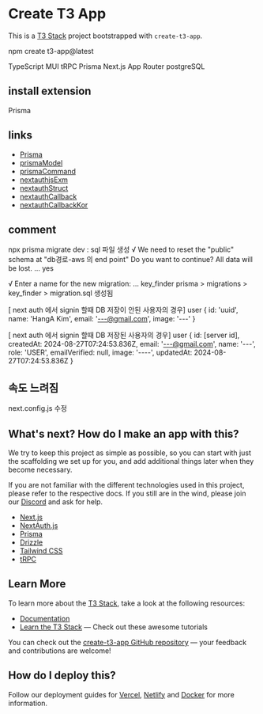 # Create T3 App

This is a [T3 Stack](https://create.t3.gg/) project bootstrapped with `create-t3-app`.

npm create t3-app@latest

TypeScript
MUI
tRPC
Prisma
Next.js App Router
postgreSQL

## install extension

Prisma

## links

- [Prisma](https://prisma.io)
- [prismaModel](https://velog.io/@ltnscp9028/Prisma-Model-%EB%84%8C-%EB%88%84%EA%B5%AC%EB%8B%88)
- [prismaCommand](https://defineall.tistory.com/1052)
- [nextauthjsExm](https://github.com/nextauthjs/next-auth/blob/main/apps/examples/nextjs/auth.ts)
- [nextauthStruct](https://all-dev-kang.tistory.com/entry/Nextjs-NextAuth%EC%99%80-Prisma%EB%A1%9C-%EC%9D%B8%EC%A6%9D-%EA%B8%B0%EB%8A%A5-%EA%B5%AC%ED%98%84%ED%95%98%EA%B8%B0)
- [nextauthCallback](https://next-auth.js.org/configuration/callbacks)
- [nextauthCallbackKor](https://velog.io/@j_wisdom_h/next-auth)

## comment

npx prisma migrate dev : sql 파일 생성
√ We need to reset the "public" schema at "db경로-aws 의 end point"
Do you want to continue? All data will be lost. ... yes

√ Enter a name for the new migration: ... key_finder
prisma > migrations > key_finder > migration.sql 생성됨

[ next auth 에서 signin 할때 DB 저장이 안된 사용자의 경우]
user {
id: 'uuid',
name: 'HangA Kim',
email: '---@gmail.com',
image: '---'
}

[ next auth 에서 signin 할때 DB 저장된 사용자의 경우]
user {
id: [server id],
createdAt: 2024-08-27T07:24:53.836Z,
email: '---@gmail.com',
name: '---',
role: 'USER',
emailVerified: null,
image: '----',
updatedAt: 2024-08-27T07:24:53.836Z
}

## 속도 느려짐

next.config.js 수정

## What's next? How do I make an app with this?

We try to keep this project as simple as possible, so you can start with just the scaffolding we set up for you, and add additional things later when they become necessary.

If you are not familiar with the different technologies used in this project, please refer to the respective docs. If you still are in the wind, please join our [Discord](https://t3.gg/discord) and ask for help.

- [Next.js](https://nextjs.org)
- [NextAuth.js](https://next-auth.js.org)
- [Prisma](https://prisma.io)
- [Drizzle](https://orm.drizzle.team)
- [Tailwind CSS](https://tailwindcss.com)
- [tRPC](https://trpc.io)

## Learn More

To learn more about the [T3 Stack](https://create.t3.gg/), take a look at the following resources:

- [Documentation](https://create.t3.gg/)
- [Learn the T3 Stack](https://create.t3.gg/en/faq#what-learning-resources-are-currently-available) — Check out these awesome tutorials

You can check out the [create-t3-app GitHub repository](https://github.com/t3-oss/create-t3-app) — your feedback and contributions are welcome!

## How do I deploy this?

Follow our deployment guides for [Vercel](https://create.t3.gg/en/deployment/vercel), [Netlify](https://create.t3.gg/en/deployment/netlify) and [Docker](https://create.t3.gg/en/deployment/docker) for more information.
